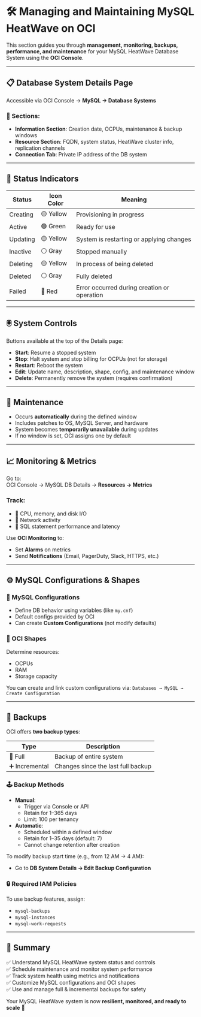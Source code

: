 # 🛠️ Managing and Maintaining MySQL HeatWave on OCI

This section guides you through **management, monitoring, backups, performance, and maintenance** for your MySQL HeatWave Database System using the **OCI Console**.

---

## 📋 Database System Details Page

Accessible via OCI Console → **MySQL → Database Systems**

### 🔎 Sections:
- **Information Section**: Creation date, OCPUs, maintenance & backup windows
- **Resource Section**: FQDN, system status, HeatWave cluster info, replication channels
- **Connection Tab**: Private IP address of the DB system

---

## 🎯 Status Indicators

| Status     | Icon Color | Meaning                                          |
|------------|------------|--------------------------------------------------|
| Creating   | 🟡 Yellow   | Provisioning in progress                         |
| Active     | 🟢 Green    | Ready for use                                    |
| Updating   | 🟡 Yellow   | System is restarting or applying changes         |
| Inactive   | ⚪ Gray     | Stopped manually                                 |
| Deleting   | 🟡 Yellow   | In process of being deleted                      |
| Deleted    | ⚪ Gray     | Fully deleted                                    |
| Failed     | 🔴 Red      | Error occurred during creation or operation      |

---

## 🖲️ System Controls

Buttons available at the top of the Details page:

- **Start**: Resume a stopped system
- **Stop**: Halt system and stop billing for OCPUs (not for storage)
- **Restart**: Reboot the system
- **Edit**: Update name, description, shape, config, and maintenance window
- **Delete**: Permanently remove the system (requires confirmation)

---

## 🔧 Maintenance

- Occurs **automatically** during the defined window
- Includes patches to OS, MySQL Server, and hardware
- System becomes **temporarily unavailable** during updates
- If no window is set, OCI assigns one by default

---

## 📈 Monitoring & Metrics

Go to:  
OCI Console → MySQL DB Details → **Resources → Metrics**

### Track:
- 🧠 CPU, memory, and disk I/O
- 📡 Network activity
- 🧮 SQL statement performance and latency

Use **OCI Monitoring** to:
- Set **Alarms** on metrics
- Send **Notifications** (Email, PagerDuty, Slack, HTTPS, etc.)

---

## ⚙️ MySQL Configurations & Shapes

### 🔧 MySQL Configurations
- Define DB behavior using variables (like `my.cnf`)
- Default configs provided by OCI
- Can create **Custom Configurations** (not modify defaults)

### 🧩 OCI Shapes
Determine resources:
- OCPUs
- RAM
- Storage capacity

You can create and link custom configurations via:
`Databases → MySQL → Create Configuration`

---

## 🔐 Backups

OCI offers **two backup types**:

| Type        | Description                                     |
|-------------|-------------------------------------------------|
| 🔄 Full      | Backup of entire system                         |
| ➕ Incremental | Changes since the last full backup              |

### 🕹️ Backup Methods

- **Manual**:
  - Trigger via Console or API
  - Retain for 1–365 days
  - Limit: 100 per tenancy
- **Automatic**:
  - Scheduled within a defined window
  - Retain for 1–35 days (default: 7)
  - Cannot change retention after creation

To modify backup start time (e.g., from 12 AM → 4 AM):
- Go to **DB System Details → Edit Backup Configuration**

### 🔒 Required IAM Policies
To use backup features, assign:
- `mysql-backups`
- `mysql-instances`
- `mysql-work-requests`

---

## 🧘 Summary

✅ Understand MySQL HeatWave system status and controls  
✅ Schedule maintenance and monitor system performance  
✅ Track system health using metrics and notifications  
✅ Customize MySQL configurations and OCI shapes  
✅ Use and manage full & incremental backups for safety

Your MySQL HeatWave system is now **resilient, monitored, and ready to scale** 🚀
